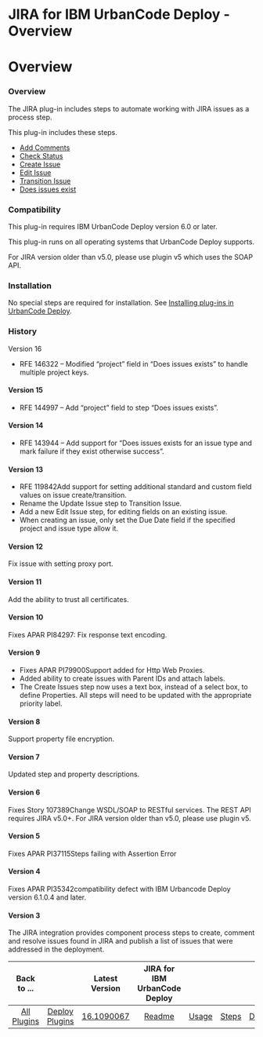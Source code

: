 
JIRA for IBM UrbanCode Deploy - Overview
========================================

# Overview


### Overview




The JIRA plug-in includes steps to automate working with JIRA issues as a process step.

This plug-in includes these steps.

* [Add Comments](#add_comments)
* [Check Status](#check_status)
* [Create Issue](#create_issue)
* [Edit Issue](#edit_issue)
* [Transition Issue](#transition_issue)
* [Does issues exist](#does_issues_exist)

### Compatibility

This plug-in requires IBM UrbanCode Deploy version 6.0 or later.

This plug-in runs on all operating systems that UrbanCode Deploy supports.

For JIRA version older than v5.0, please use plugin v5 which uses the SOAP API.

### Installation

No special steps are required for installation. See [Installing plug-ins in UrbanCode Deploy](https://www.urbancode.com/resource/installing-plug-ins-in-urbancode-products/ "Installing plug-ins in UrbanCode Deploy").

### History

Version 16
* RFE 146322 – Modified “project” field in “Does issues exists” to handle multiple project keys.

#### Version 15

* RFE 144997 – Add “project” field to step “Does issues exists”.

#### Version 14

* RFE 143944 – Add support for “Does issues exists for an issue type and mark failure if they exist otherwise success”.

#### Version 13

* RFE 119842Add support for setting additional standard and custom field values on issue create/transition.
* Rename the Update Issue step to Transition Issue.
* Add a new Edit Issue step, for editing fields on an existing issue.
* When creating an issue, only set the Due Date field if the specified project and issue type allow it.

#### Version 12

Fix issue with setting proxy port.

#### Version 11

Add the ability to trust all certificates.

#### Version 10

Fixes APAR PI84297: Fix response text encoding.

#### Version 9

* Fixes APAR PI79900Support added for Http Web Proxies.
* Added ability to create issues with Parent IDs and attach labels.
* The Create Issues step now uses a text box, instead of a select box, to define Properties. All steps will need to be updated with the appropriate priority label.

#### Version 8

Support property file encryption.

#### Version 7

Updated step and property descriptions.

#### Version 6

Fixes Story 107389Change WSDL/SOAP to RESTful services. The REST API requires JIRA v5.0+. For JIRA version older than v5.0, please use plugin v5.

#### Version 5

Fixes APAR PI37115Steps failing with Assertion Error

#### Version 4

Fixes APAR PI35342compatibility defect with IBM Urbancode Deploy version 6.1.0.4 and later.

#### Version 3

The JIRA integration provides component process steps to create, comment and resolve issues found in JIRA and publish a list of issues that were addressed in the deployment.


|Back to ...||Latest Version|JIRA for IBM UrbanCode Deploy ||||
| :---: | :---: | :---: | :---: | :---: | :---: | :---: |
|[All Plugins](../../index.md)|[Deploy Plugins](../README.md)|[16.1090067](https://raw.githubusercontent.com/UrbanCode/IBM-UCD-PLUGINS/main/files/JIRA/JIRA-16.1090067.zip)|[Readme](README.md)|[Usage](usage.md)|[Steps](steps.md)|[Downloads](downloads.md)|
